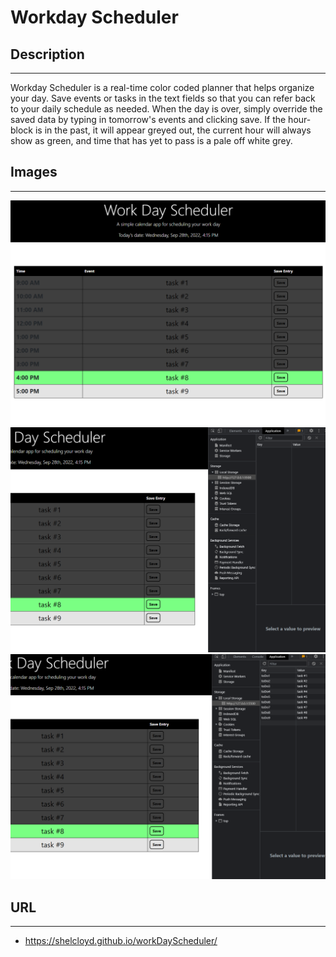 # Workday Scheduler

## Description
___
Workday Scheduler is a real-time color coded planner that helps organize your day. Save events or tasks in the text fields so that you can refer back to your daily schedule as needed. When the day is over, simply override the saved data by typing in tomorrow's events and clicking save. If the hour-block is in the past, it will appear greyed out, the current hour will always show as green, and time that has yet to pass is a pale off white grey.

## Images
___
![](./assets/images/main.png)
![](./assets/images/before-save.png)
![](./assets/images/after-save.png)

## URL
___
* https://shelcloyd.github.io/workDayScheduler/